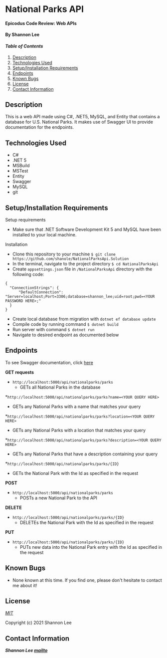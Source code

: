 # National Parks API

#### Epicodus Code Review: Web APIs

#### By Shannon Lee

#### _Table of Contents_

1. [Description](#description)
2. [Technologies Used](#technologies)
3. [Setup/Installation Requirements](#setup)
4. [Endpoints](#endpoints)
5. [Known Bugs](#bugs)
6. [License](#license)
7. [Contact Information](#contact)


## Description <a id="description"></a>

This is a web API made using C#, .NET5, MySQL, and Entity that contains a database for U.S. National Parks. It makes use of Swagger UI to provide documentation for the endpoints. 

## Technologies Used <a id="technologies"></a>

* C#
* .NET 5
* MSBuild
* MSTest
* Entity
* Swagger
* MySQL
* git


## Setup/Installation Requirements <a id="setup"></a>

Setup requirements
* Make sure that .NET Software Development Kit 5 and MySQL have been installed to your local machine.

Installation
* Clone this repository to your machine `$ git clone https://github.com/shanole/NationalParksApi.Solution`
* In the terminal, navigate to the project directory `$ cd NationalParksApi`
* Create `appsettings.json` file in `/NationalParksApi` directory with the following code:
```
{
  "ConnectionStrings": {
      "DefaultConnection": "Server=localhost;Port=3306;database=shannon_lee;uid=root;pwd=<YOUR PASSWORD HERE>;"
  }
}
```
* Create local database from migration with `dotnet ef database update`
* Compile code by running command `$ dotnet build`
* Run server with command `$ dotnet run` 
* Navigate to desired endpoint as documented below

## Endpoints <a id="endpoints"></a>

To see Swagger documentation, click [here](http://localhost:5000/swagger)

**GET requests**
* `http://localhost:5000/api/nationalparks/parks`
  * GETs all National Parks in the database

*`http://localhost:5000/api/nationalparks/parks?name=<YOUR QUERY HERE>`
  * GETs any National Parks with a name that matches your query

*`http://localhost:5000/api/nationalparks/parks?location=<YOUR QUERY HERE>`
  * GETs any National Parks with a location that matches your query

*`http://localhost:5000/api/nationalparks/parks?description=<YOUR QUERY HERE>`
  * GETs any National Parks that have a description containing your query

*`http://localhost:5000/api/nationalparks/parks/{ID}`
  * GETs the National Park with the Id as specified in the request

**POST**
* `http://localhost:5000/api/nationalparks/parks`
  * POSTs a new National Park to the API

**DELETE**
* `http://localhost:5000/api/nationalparks/parks/{ID}`
  * DELETEs the National Park with the Id as specified in the request

**PUT**
* `http://localhost:5000/api/nationalparks/parks/{ID}`
  * PUTs new data into the National Park entry with the Id as specified in the request

## Known Bugs <a id="bugs"></a>
* None known at this time. If you find one, please don't hesitate to contact me about it!

## License <a id="license"></a>
*[MIT](https://choosealicense.com/licenses/mit/)*

Copyright (c) 2021 Shannon Lee

## Contact Information <a id="contact"></a>
**_Shannon Lee [mailto](mailto:shannonleehj@gmail.com)_**